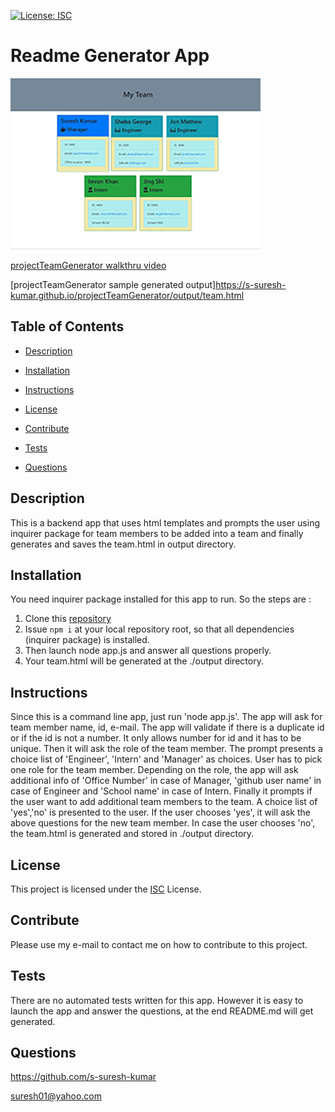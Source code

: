 [![License: ISC](https://img.shields.io/badge/License-ISC-blue.svg)](https://opensource.org/licenses/ISC)

# Readme Generator App

[![Thumbnail](assets/images/projectTeamGenerator-thumb.JPG)](https://github.com/s-suresh-kumar/projectTeamGenerator)

[projectTeamGenerator walkthru video](https://drive.google.com/file/d/1nPlVIOv2-6reW6Xy9XvoDHafyBFrlbt6/view?usp=sharing)

 [projectTeamGenerator sample generated output]https://s-suresh-kumar.github.io/projectTeamGenerator/output/team.html

## Table of Contents

- [Description](#Description)

- [Installation](#Installation)

- [Instructions](#Instructions)

- [License](#License)

- [Contribute](#Contribute)

- [Tests](#Tests)

- [Questions](#Questions)

## Description

This is a backend app that uses html templates and prompts the user using inquirer package for team members to be added into a team and finally generates and saves the team.html in output directory. 

## Installation

You need inquirer package installed for this app to run. So the steps are :

1. Clone this [repository](https://github.com/s-suresh-kumar/projectTeamGenerator)
2. Issue `npm i` at your local repository root, so that all dependencies (inquirer package) is installed.
3. Then launch node app.js and answer all questions properly.
4. Your team.html will be generated at the ./output directory.

## Instructions

Since this is a command line app, just run 'node app.js'. The app will ask for team member name, id, e-mail.  The app will validate if there is a duplicate id or if the id is not a number.  It only allows number for id and it has to be unique. Then it will ask the role of the team member. The prompt presents a choice list of 'Engineer', 'Intern' and 'Manager' as choices. User has to pick one role for the team member. Depending on the role, the app will ask additional info of 'Office Number' in case of Manager, 'github user name' in case of Engineer and 'School name' in case of Intern. Finally it prompts if the user want to add additional team members to the team.  A choice list of 'yes','no' is presented to the user. If the user chooses 'yes', it will ask the above questions for the new team member. In case the user chooses 'no', the team.html is generated and stored in ./output directory.

## License

This project is licensed under the [ISC](https://opensource.org/licenses/ISC) License.

## Contribute

Please use my e-mail to contact me on how to contribute to this project.

## Tests

There are no automated tests written for this app. However it is easy to launch the app and answer the questions, at the end README.md will get generated.

## Questions

https://github.com/s-suresh-kumar

suresh01@yahoo.com
